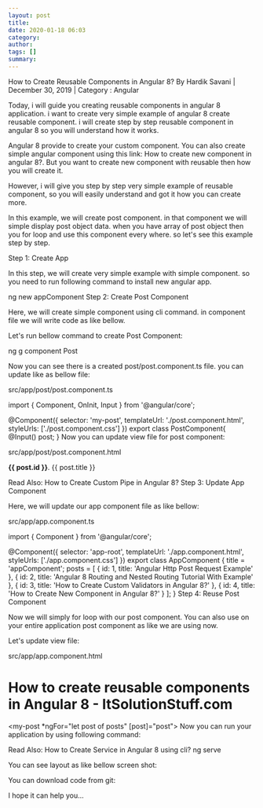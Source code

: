 ```yaml
---
layout: post
title: 
date: 2020-01-18 06:03
category: 
author: 
tags: []
summary: 
---
```


How to Create Reusable Components in Angular 8?
 By Hardik Savani |  December 30, 2019 |  Category : Angular


Today, i will guide you creating reusable components in angular 8 application. i want to create very simple example of angular 8 create reusable component. i will create step by step reusable component in angular 8 so you will understand how it works.

Angular 8 provide to create your custom component. You can also create simple angular component using this link: How to create new component in angular 8?. But you want to create new component with reusable then how you will create it.

However, i will give you step by step very simple example of reusable component, so you will easily understand and got it how you can create more.

In this example, we will create post component. in that component we will simple display post object data. when you have array of post object then you for loop and use this component every where. so let's see this example step by step.



Step 1: Create App

In this step, we will create very simple example with simple component. so you need to run following command to install new angular app.

ng new appComponent
Step 2: Create Post Component

Here, we will create simple component using cli command. in component file we will write code as like bellow.

Let's run bellow command to create Post Component:

ng g component Post

Now you can see there is a created post/post.component.ts file. you can update like as bellow file:

src/app/post/post.component.ts

import { Component, OnInit, Input } from '@angular/core';
  
@Component({
  selector: 'my-post',
  templateUrl: './post.component.html',
  styleUrls: ['./post.component.css']
})
export class PostComponent{
  @Input() post;
}
Now you can update view file for post component:

src/app/post/post.component.html

<div>
    <p><strong>{{ post.id }}</strong>. {{ post.title }}</p>
</div>
Read Also: How to Create Custom Pipe in Angular 8?
Step 3: Update App Component

Here, we will update our app component file as like bellow:

src/app/app.component.ts

import { Component } from '@angular/core';
  
@Component({
  selector: 'app-root',
  templateUrl: './app.component.html',
  styleUrls: ['./app.component.css']
})
export class AppComponent {
  title = 'appComponent';
  posts = [
    {
      id: 1,
      title: 'Angular Http Post Request Example'
    },
    {
      id: 2,
      title: 'Angular 8 Routing and Nested Routing Tutorial With Example'
    },
    {
      id: 3,
      title: 'How to Create Custom Validators in Angular 8?'
    },
    {
      id: 4,
      title: 'How to Create New Component in Angular 8?'
    }
  ];
}
Step 4: Reuse Post Component

Now we will simply for loop with our post component. You can also use on your entire application post component as like we are using now.

Let's update view file:

src/app/app.component.html

<h1>How to create reusable components in Angular 8 - ItSolutionStuff.com</h1>
   
<my-post *ngFor="let post of posts" [post]="post"></my-post>
Now you can run your application by using following command:

Read Also: How to Create Service in Angular 8 using cli?
ng serve

You can see layout as like bellow screen shot:



You can download code from git: 

I hope it can help you...

